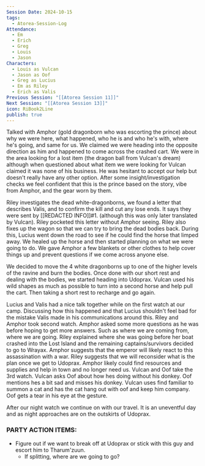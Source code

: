 ```yaml
---
Session Date: 2024-10-15
tags:
  - Atorea-Session-Log
Attendance:
  - Em
  - Erich
  - Greg
  - Louis
  - Jason
Characters:
  - Louis as Vulcan
  - Jason as Oof
  - Greg as Lucius
  - Em as Riley
  - Erich as Valis
Previous Session: "[[Atorea Session 11]]"
Next Session: "[[Atorea Session 13]]"
icon: RiBook2Line
publish: true
---
```

Talked with Amphor (gold dragonborn who was escorting the prince) about why we were here, what happened, who he is and who he's with, where he's going, and same for us. We claimed we were heading into the opposite direction as him and happened to come across the crashed cart. We were in the area looking for a lost item (the dragon ball from Vulcan's dream) although when questioned about what item we were looking for Vulcan claimed it was none of his business. He was hesitant to accept our help but doesn't really have any other option. After some insight/investigation checks we feel confident that this is the prince based on the story, vibe from Amphor, and the gear worn by them. 

Riley investigates the dead white-dragonborns, we found a letter that describes Valis, and to confirm the kill and cut any lose ends. It says they were sent by [[REDACTED INFO]]#1. (although this was only later translated by Vulcan). Riley pocketed this letter without Amphor seeing. Riley also fixes up the wagon so that we can try to bring the dead bodies back. During this, Lucius went down the road to see if he could find the horse that limped away. We healed up the horse and then started planning on what we were going to do. We gave Amphor a few blankets or other clothes to help cover things up and prevent questions if we come across anyone else. 

We decided to move the 4 white dragonborns up to one of the higher levels of the ravine and burn the bodies. Once done with our short rest and dealing with the bodies, we started heading into Udoprax. Vulcan used his wild shapes as much as possible to turn into a second horse and help pull the cart. Then taking a short rest to recharge and go again. 

Lucius and Valis had a nice talk together while on the first watch at our camp. Discussing how this happened and that Lucius shouldn't feel bad for the mistake Valis made in his communications around this. Riley and Amphor took second watch. Amphor asked some more questions as he was before hoping to get more answers. Such as where we are coming from, where we are going. Riley explained where she was going before her boat crashed into the Lost Island and the remaining captains/survivors decided to go to Wrayax. Amphor suggests that the emperor will likely react to this assassination with a war. Riley suggests that we will reconsider what is the plan once we get to Udoprax. Amphor likely could find resources and supplies and help in town and no longer need us. Vulcan and Oof take the 3rd watch. Vulcan asks Oof about how hes doing without his donkey. Oof mentions hes a bit sad and misses his donkey. Vulcan uses find familiar to summon a cat and has the cat hang out with oof and keep him company. Oof gets a tear in his eye at the gesture. 

After our night watch we continue on with our travel. It is an uneventful day and as night approaches are on the outskirts of Udoprax. 


### PARTY ACTION ITEMS:
- Figure out if we want to break off at Udoprax or stick with this guy and escort him to Tharum'zuun.
	- If splitting, where are we going to go?


